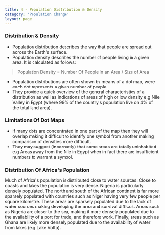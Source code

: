 ```yaml
---
title: 4 - Population Distribution & Density
category: 'Population Change'
layout: page
---
```


### Distribution & Density

- Population distribution describes the way that people are spread out across the Earth's surface.
- Population density describes the number of people living in a given area. It is calculated as follows:

> Population Density = Number Of People In an Area / Size of Area

- Population distributions are often shown by means of a dot map, were each dot represents a given number of people. 
- They provide a quick overview of the general characteristics of a distribution as well as indications of areas of high or low density e.g Nile Valley in Egypt (where 99% of the country's population live on 4% of the total land area).

### Limitations Of Dot Maps

- If many dots are concentrated in one part of the map then they will overlap making it difficult to identify one symbol from another making comparison of densities more difficult. 
- They may suggest (incorrectly) that some areas are totally uninhabited e.g Areas away from the Nile in Egypt when in fact there are insufficient numbers to warrant a symbol.

### Distribution Of Africa's Population

Much of Africa's population is distributed close to water sources. Close to coasts and lakes the population is very dense. Nigeria is particularly densely populated. The north and south of the African continent is far more sparsely populated with countries such as Niger having very few people per square kilometre. These areas are sparsely populated due to the lack of water sources making developing the area  and survival difficult. Areas such as Nigeria are closer to the sea, making it more densely populated due to the availability of a port for trade, and therefore work. Finally, areas such as Ghana are likely more densely populated due to the availability of water from lakes (e.g Lake Volta).